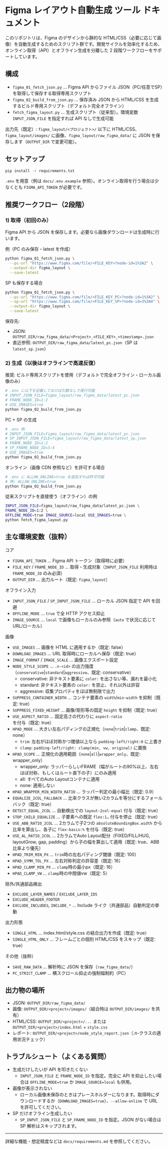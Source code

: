 # Figma レイアウト自動生成 ツール ドキュメント

このリポジトリは、Figma のデザインから静的な HTML/CSS（必要に応じて画像）を自動生成するためのスクリプト群です。開発サイクルを効率化するため、オンライン取得（API）とオフライン生成を分離した 2 段階ワークフローをサポートしています。

## 構成
- `figma_01_fetch_json.py` … Figma API からファイル JSON（PC/任意でSP）を取得して保存する取得専用スクリプト
- `figma_02_build_from_json.py` … 保存済み JSON から HTML/CSS を生成するビルド専用スクリプト（デフォルト完全オフライン）
- `fetch_figma_layout.py` … 生成スクリプト（従来型）。環境変数 `INPUT_JSON_FILE` を指定すれば API なしで生成可能

出力先（既定）: `figma_layout/<プロジェクト>/` 以下に HTML/CSS、`figma_layout/images/` に画像、`figma_layout/raw_figma_data/` に JSON を保存します（`OUTPUT_DIR` で変更可能）。

## セットアップ
```bash
pip install -r requirements.txt
```

`.env` を用意（例は `docs/.env.example` 参照）。オンライン取得を行う場合は少なくとも `FIGMA_API_TOKEN` が必要です。

## 推奨ワークフロー（2段階）

### 1) 取得（初回のみ）
Figma API から JSON を保存します。必要なら画像ダウンロードは生成時に行います。

例（PC のみ保存・latest を作成）
```bash
python figma_01_fetch_json.py \
  --pc-url "https://www.figma.com/file/<FILE_KEY>?node-id=1%3A2" \
  --output-dir figma_layout \
  --save-latest
```

SP も保存する場合
```bash
python figma_01_fetch_json.py \
  --pc-url "https://www.figma.com/file/<FILE_KEY_PC>?node-id=1%3A2" \
  --sp-url "https://www.figma.com/file/<FILE_KEY_SP>?node-id=3%3A4" \
  --output-dir figma_layout \
  --save-latest
```

保存先:
- JSON: `OUTPUT_DIR/raw_figma_data/<Project>_<FILE_KEY>_<timestamp>.json`
- 直近参照: `OUTPUT_DIR/raw_figma_data/latest_pc.json`（SP は `latest_sp.json`）

### 2) 生成（以後はオフラインで高速反復）

推奨: ビルド専用スクリプトを使用（デフォルトで完全オフライン・ローカル画像のみ）
```bash
# .env に以下を記載しておけば引数なしで実行可能
# INPUT_JSON_FILE=figma_layout/raw_figma_data/latest_pc.json
# FRAME_NODE_ID=1:2
# USE_IMAGES=true
python figma_02_build_from_json.py
```

PC + SP の生成
```bash
# .env 例
# INPUT_JSON_FILE=figma_layout/raw_figma_data/latest_pc.json
# SP_INPUT_JSON_FILE=figma_layout/raw_figma_data/latest_sp.json
# FRAME_NODE_ID=1:2
# SP_FRAME_NODE_ID=3:4
# USE_IMAGES=true
python figma_02_build_from_json.py
```

オンライン（画像 CDN 参照など）を許可する場合
```bash
# .env に ALLOW_ONLINE=true を追加すれば許可可能
# 例: ALLOW_ONLINE=true
python figma_02_build_from_json.py
```

従来スクリプトを直接使う（オフライン）の例
```bash
INPUT_JSON_FILE=figma_layout/raw_figma_data/latest_pc.json \
FRAME_NODE_ID=1:2 \
OFFLINE_MODE=true IMAGE_SOURCE=local USE_IMAGES=true \
python fetch_figma_layout.py
```

## 主な環境変数（抜粋）

コア
- `FIGMA_API_TOKEN` … Figma API トークン（取得時に必要）
- `FILE_KEY` / `FRAME_NODE_ID` … 取得・生成対象（`INPUT_JSON_FILE` 利用時は `FRAME_NODE_ID` のみ必須）
- `OUTPUT_DIR` … 出力ルート（既定: `figma_layout`）

オフライン入力
- `INPUT_JSON_FILE` / `SP_INPUT_JSON_FILE` … ローカル JSON 指定で API を回避
- `OFFLINE_MODE` … `true` で全 HTTP アクセス抑止
- `IMAGE_SOURCE` … `local` で画像もローカルのみ参照（`auto` で状況に応じて URL/ローカル）

画像
 - `USE_IMAGES` … 画像を HTML に適用するか（既定: false）
  - `DOWNLOAD_IMAGES` … URL 取得時にローカルへ保存（既定: true）
  - `IMAGE_FORMAT` / `IMAGE_SCALE` … 画像エクスポート設定
  - `NODE_STYLE_SCOPE` … `.n-<id>` の出力強度（`conservative`|`standard`|`aggressive`、既定: conservative）
    - conservative: 非テキスト要素に `color:` を出さない等、漏れを最小化
    - standard: 非テキスト要素の `color:` を禁止、それ以外は許容
    - aggressive: 収集プロパティをほぼ無制限で出力
  - `SUPPRESS_CONTAINER_WIDTH` … コンテナ要素の `width`/`min-width` を抑制（既定: true）
  - `SUPPRESS_FIXED_HEIGHT` … 画像/矩形等の固定 `height` を抑制（既定: true）
  - `USE_ASPECT_RATIO` … 固定高さの代わりに `aspect-ratio` を付与（既定: true）
  - `HPAD_MODE` … 大きい左右パディングの正規化（`none`|`trim`|`clamp`、既定: none）
    - `trim`: 左右がほぼ対称かつ閾値以上なら `padding-left/right:0` に上書き
    - `clamp`: `padding-left/right: clamp(min, vw, original)` に置換
  - `HPAD_SCOPE` … 正規化の適用範囲（`none`|`all`|`wrapper_only`、既定: wrapper_only）
    - wrapper_only: ラッパーらしいFRAME（幅がルートの90%以上、左右ほぼ対称、もしくはルート直下の子）にのみ適用
    - all: すべてのAuto Layoutコンテナに適用
    - none: 適用しない
  - `HPAD_WRAPPER_MIN_WIDTH_RATIO` … ラッパー判定の最小幅比（既定: 0.9）
  - `EQUALIZE_2COL_FALLBACK` … 比率クラスが無い2カラムを等分にするフォールバック（既定: true）
  - `DETECT_EQUAL_2COL` … 自動検出での `layout-2col-equal` 付与（既定: true）
  - `STOP_CHILD_EQUALIZE` … 子要素への既定 `flex:1…` 付与を停止（既定: true）
  - `USE_ABB_RATIO_2COL` … 2カラムで子2つの `absoluteBoundingBox.width` から比率を算出し、各子に `flex-basis:%` を付与（既定: true）
  - `USE_AL_RATIO_2COL` … 2カラムでAuto Layout配分（FIXED/FILL/HUG, layoutGrow, gap, padding）から子の幅を算出して適用（既定: true、ABB比率より優先）
  - `HPAD_TRIM_MIN_PX` … `trim`時の左右パディング閾値（既定: 100）
  - `HPAD_SYMM_TOL_PX` … 左右対称判定の許容差（既定: 16）
  - `HPAD_CLAMP_MIN_PX` … `clamp`時の最小px（既定: 16）
  - `HPAD_CLAMP_VW` … `clamp`時の中間値vw（既定: 5）

除外/共通部品検出
- `EXCLUDE_LAYER_NAMES` / `EXCLUDE_LAYER_IDS`
- `EXCLUDE_HEADER_FOOTER`
- `EXCLUDE_INCLUDES`, `INCLUDE_*` … Include ライク（共通部品）自動判定の挙動

出力形態
- `SINGLE_HTML` … index.html/style.css の結合出力を作成（既定: true）
- `SINGLE_HTML_ONLY` … フレームごとの個別 HTML/CSS をスキップ（既定: true）

その他（抜粋）
- `SAVE_RAW_DATA` … 解析時に JSON を保存（`raw_figma_data/`）
- `PC_STRICT_CLAMP` … 横スクロール抑止の強制幅制約（PC）

## 出力物の場所
- JSON: `OUTPUT_DIR/raw_figma_data/`
- 画像: `OUTPUT_DIR/<project>/images/`（結合時は `OUTPUT_DIR/images/` を共有）
- HTML/CSS: `OUTPUT_DIR/<project>/...` または `OUTPUT_DIR/<project>/index.html` + `style.css`
 - レポート: `OUTPUT_DIR/<project>/node_style_report.json`（.n-クラスの適用状況チェック）

## トラブルシュート（よくある質問）
- 生成だけしたいが API を叩きたくない
  - `INPUT_JSON_FILE` と `FRAME_NODE_ID` を指定。完全に API を抑止したい場合は `OFFLINE_MODE=true` か `IMAGE_SOURCE=local` も併用。
- 画像が表示されない
  - ローカル画像未保存のときはプレースホルダーになります。取得時にダウンロードするか（`DOWNLOAD_IMAGES=true`）、`--allow-online` で URL を許可してください。
- SP だけオフライン生成したい
  - `SP_INPUT_JSON_FILE` と `SP_FRAME_NODE_ID` を指定。JSON がない場合は SP 解析はスキップされます。

---
詳細な機能・想定精度などは `docs/requirements.md` を参照してください。
